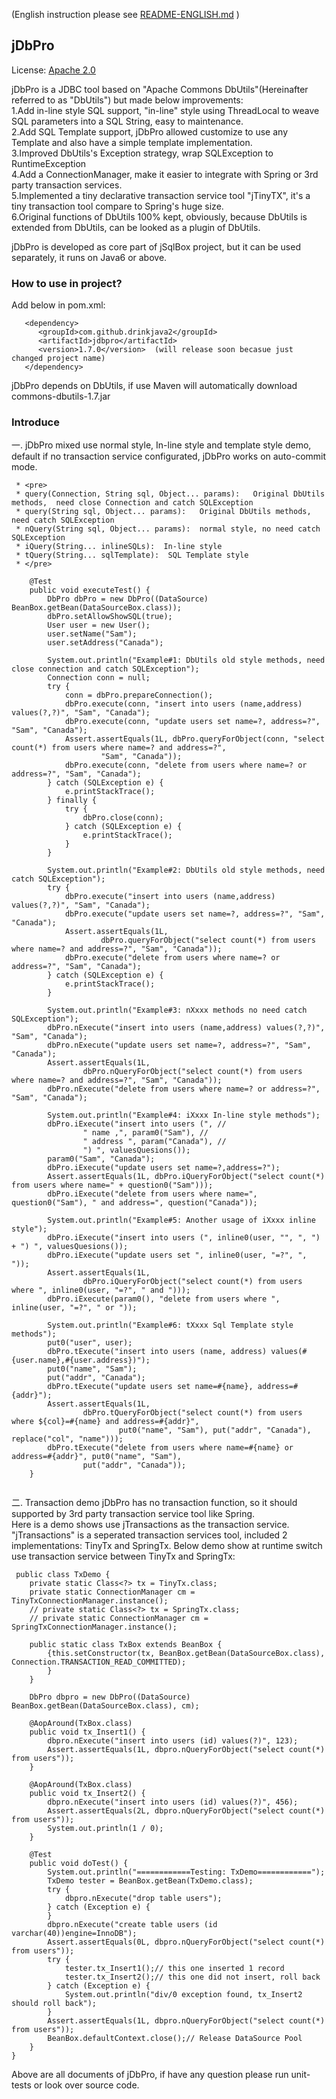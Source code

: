 (English instruction please see [README-ENGLISH.md](README-ENGLISH.md) )  
## jDbPro
License: [Apache 2.0](http://www.apache.org/licenses/LICENSE-2.0)   
  
jDbPro is a JDBC tool based on "Apache Commons DbUtils"(Hereinafter referred to as "DbUtils") but made below improvements:    
1.Add in-line style SQL support, "in-line" style using ThreadLocal to weave SQL parameters into a SQL String, easy to maintenance.  
2.Add SQL Template support, jDbPro allowed customize to use any Template and also have a simple template implementation.    
3.Improved DbUtils's Exception strategy, wrap SQLException to RuntimeException  
4.Add a ConnectionManager, make it easier to integrate with Spring or 3rd party transaction services.  
5.Implemented a tiny declarative transaction service tool "jTinyTX", it's a tiny transaction tool compare to Spring's huge size.    
6.Original functions of DbUtils 100% kept, obviously, because DbUtils is extended from DbUtils, can be looked as a plugin of DbUtils.    
  
jDbPro is developed as core part of jSqlBox project, but it can be used separately, it runs on Java6 or above.  

### How to use in project?  
Add below in pom.xml:
```
   <dependency>  
      <groupId>com.github.drinkjava2</groupId>  
      <artifactId>jdbpro</artifactId>  
      <version>1.7.0</version>  (will release soon becasue just changed project name)
   </dependency>
``` 
jDbPro depends on DbUtils, if use Maven will automatically download commons-dbutils-1.7.jar


### Introduce   
一. jDbPro mixed use normal style, In-line style and template style demo, default if no transaction service configurated, jDbPro works on auto-commit mode.
``` 
 * <pre>
 * query(Connection, String sql, Object... params):   Original DbUtils methods,  need close Connection and catch SQLException
 * query(String sql, Object... params):   Original DbUtils methods, need catch SQLException
 * nQuery(String sql, Object... params):  normal style, no need catch SQLException
 * iQuery(String... inlineSQLs):  In-line style
 * tQuery(String... sqlTemplate):  SQL Template style
 * </pre>

	@Test
	public void executeTest() {
		DbPro dbPro = new DbPro((DataSource) BeanBox.getBean(DataSourceBox.class));
		dbPro.setAllowShowSQL(true);
		User user = new User();
		user.setName("Sam");
		user.setAddress("Canada");

		System.out.println("Example#1: DbUtils old style methods, need close connection and catch SQLException");
		Connection conn = null;
		try {
			conn = dbPro.prepareConnection();
			dbPro.execute(conn, "insert into users (name,address) values(?,?)", "Sam", "Canada");
			dbPro.execute(conn, "update users set name=?, address=?", "Sam", "Canada");
			Assert.assertEquals(1L, dbPro.queryForObject(conn, "select count(*) from users where name=? and address=?",
					"Sam", "Canada"));
			dbPro.execute(conn, "delete from users where name=? or address=?", "Sam", "Canada");
		} catch (SQLException e) {
			e.printStackTrace();
		} finally {
			try {
				dbPro.close(conn);
			} catch (SQLException e) {
				e.printStackTrace();
			}
		}

		System.out.println("Example#2: DbUtils old style methods, need catch SQLException");
		try {
			dbPro.execute("insert into users (name,address) values(?,?)", "Sam", "Canada");
			dbPro.execute("update users set name=?, address=?", "Sam", "Canada");
			Assert.assertEquals(1L,
					dbPro.queryForObject("select count(*) from users where name=? and address=?", "Sam", "Canada"));
			dbPro.execute("delete from users where name=? or address=?", "Sam", "Canada");
		} catch (SQLException e) {
			e.printStackTrace();
		}

		System.out.println("Example#3: nXxxx methods no need catch SQLException");
		dbPro.nExecute("insert into users (name,address) values(?,?)", "Sam", "Canada");
		dbPro.nExecute("update users set name=?, address=?", "Sam", "Canada");
		Assert.assertEquals(1L,
				dbPro.nQueryForObject("select count(*) from users where name=? and address=?", "Sam", "Canada"));
		dbPro.nExecute("delete from users where name=? or address=?", "Sam", "Canada");

		System.out.println("Example#4: iXxxx In-line style methods");
		dbPro.iExecute("insert into users (", //
				" name ,", param0("Sam"), //
				" address ", param("Canada"), //
				") ", valuesQuesions());
		param0("Sam", "Canada");
		dbPro.iExecute("update users set name=?,address=?");
		Assert.assertEquals(1L, dbPro.iQueryForObject("select count(*) from users where name=" + question0("Sam")));
		dbPro.iExecute("delete from users where name=", question0("Sam"), " and address=", question("Canada"));

		System.out.println("Example#5: Another usage of iXxxx inline style");
		dbPro.iExecute("insert into users (", inline0(user, "", ", ") + ") ", valuesQuesions());
		dbPro.iExecute("update users set ", inline0(user, "=?", ", "));
		Assert.assertEquals(1L,
				dbPro.iQueryForObject("select count(*) from users where ", inline0(user, "=?", " and ")));
		dbPro.iExecute(param0(), "delete from users where ", inline(user, "=?", " or "));

		System.out.println("Example#6: tXxxx Sql Template style methods");
		put0("user", user);
		dbPro.tExecute("insert into users (name, address) values(#{user.name},#{user.address})");
		put0("name", "Sam");
		put("addr", "Canada");
		dbPro.tExecute("update users set name=#{name}, address=#{addr}");
		Assert.assertEquals(1L,
				dbPro.tQueryForObject("select count(*) from users where ${col}=#{name} and address=#{addr}",
						put0("name", "Sam"), put("addr", "Canada"), replace("col", "name")));
		dbPro.tExecute("delete from users where name=#{name} or address=#{addr}", put0("name", "Sam"),
				put("addr", "Canada"));
	}
 
```		
 
二. Transaction demo
    jDbPro has no transaction function, so it should supported by 3rd party transaction service tool like Spring.  
	Here is a demo shows use jTransactions as the transaction service. "jTransactions" is a seperated transaction services tool, included 2 implementations: TinyTx and SpringTx. Below demo show at runtime switch use transaction service between TinyTx and SpringTx:  
```
 public class TxDemo {
	private static Class<?> tx = TinyTx.class;
	private static ConnectionManager cm = TinyTxConnectionManager.instance();
	// private static Class<?> tx = SpringTx.class;
	// private static ConnectionManager cm = SpringTxConnectionManager.instance();

	public static class TxBox extends BeanBox {
		{this.setConstructor(tx, BeanBox.getBean(DataSourceBox.class), Connection.TRANSACTION_READ_COMMITTED);
		}
	}

	DbPro dbpro = new DbPro((DataSource) BeanBox.getBean(DataSourceBox.class), cm);

	@AopAround(TxBox.class)
	public void tx_Insert1() {
		dbpro.nExecute("insert into users (id) values(?)", 123);
		Assert.assertEquals(1L, dbpro.nQueryForObject("select count(*) from users"));
	}

	@AopAround(TxBox.class)
	public void tx_Insert2() {
		dbpro.nExecute("insert into users (id) values(?)", 456);
		Assert.assertEquals(2L, dbpro.nQueryForObject("select count(*) from users")); 
		System.out.println(1 / 0);
	}

	@Test
	public void doTest() {
		System.out.println("============Testing: TxDemo============");
		TxDemo tester = BeanBox.getBean(TxDemo.class);
		try {
			dbpro.nExecute("drop table users");
		} catch (Exception e) {
		}
		dbpro.nExecute("create table users (id varchar(40))engine=InnoDB");
		Assert.assertEquals(0L, dbpro.nQueryForObject("select count(*) from users"));
		try {
			tester.tx_Insert1();// this one inserted 1 record
			tester.tx_Insert2();// this one did not insert, roll back
		} catch (Exception e) {
			System.out.println("div/0 exception found, tx_Insert2 should roll back");
		}
		Assert.assertEquals(1L, dbpro.nQueryForObject("select count(*) from users"));
		BeanBox.defaultContext.close();// Release DataSource Pool
	}
}
```
Above are all documents of jDbPro, if have any question please run unit-tests or look over source code.